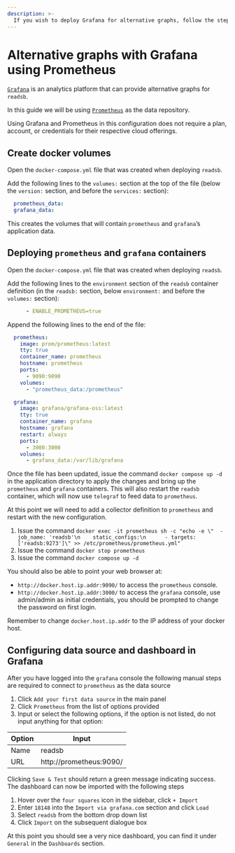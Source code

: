 ```yaml
---
description: >-
  If you wish to deploy Grafana for alternative graphs, follow the steps below.
---
```


# Alternative graphs with Grafana using Prometheus

[`Grafana`](https://grafana.com/) is an analytics platform that can provide alternative graphs for `readsb`.

In this guide we will be using [`Prometheus`](https://prometheus.io/) as the data repository.

Using Grafana and Prometheus in this configuration does not require a plan, account, or credentials for their respective cloud offerings.

## Create docker volumes

Open the `docker-compose.yml` file that was created when deploying `readsb`.

Add the following lines to the  `volumes:` section at the top of the file \(below the `version:` section, and before the `services:` section\):

```yaml
  prometheus_data:
  grafana_data:
```

This creates the volumes that will contain `prometheus` and `grafana`’s application data.

## Deploying `prometheus` and `grafana` containers

Open the `docker-compose.yml` file that was created when deploying `readsb`.

Add the following lines to the `environment` section of the `readsb` container definition \(in the `readsb:` section, below `environment:` and before the `volumes:` section\):

```yaml
      - ENABLE_PROMETHEUS=true
```

Append the following lines to the end of the file:

```yaml
  prometheus:
    image: prom/prometheus:latest
    tty: true
    container_name: prometheus
    hostname: prometheus
    ports:
      - 9090:9090
    volumes:
      - "prometheus_data:/prometheus"

  grafana:
    image: grafana/grafana-oss:latest
    tty: true
    container_name: grafana
    hostname: grafana
    restart: always
    ports:
      - 3000:3000
    volumes:
      - grafana_data:/var/lib/grafana
```

Once the file has been updated, issue the command `docker compose up -d` in the application directory to apply the changes and bring up the `prometheus` and `grafana` containers. This will also restart the `readsb` container, which will now use `telegraf` to feed data to `prometheus`.

At this point we will need to add a collector definition to `prometheus` and restart with the new configuration.

1. Issue the command `docker exec -it prometheus sh -c "echo -e \"  - job_name: 'readsb'\n    static_configs:\n      - targets: ['readsb:9273']\" >> /etc/prometheus/prometheus.yml"`
2. Issue the command `docker stop prometheus`
3. Issue the command `docker compose up -d`

You should also be able to point your web browser at:

* `http://docker.host.ip.addr:9090/` to access the `prometheus` console.
* `http://docker.host.ip.addr:3000/` to access the `grafana` console, use admin/admin as initial credentials, you should be prompted to change the password on first login.

Remember to change `docker.host.ip.addr` to the IP address of your docker host.

## Configuring data source and dashboard in Grafana

After you have logged into the `grafana` console the following manual steps are required to connect to `prometheus` as the data source

1. Click `Add your first data source` in the main panel
2. Click `Prometheus` from the list of options provided
3. Input or select the following options, if the option is not listed, do not input anything for that option:

Option | Input
------------- | -------------
Name | readsb
URL | http://prometheus:9090/

Clicking `Save & Test` should return a green message indicating success. The dashboard can now be imported with the following steps

1. Hover over the `four squares` icon in the sidebar, click `+ Import`
2. Enter `18148` into the `Import via grafana.com` section and click `Load`
3. Select `readsb` from the bottom drop down list
4. Click `Import` on the subsequent dialogue box

At this point you should see a very nice dashboard, you can find it under `General` in the `Dashboards` section.
